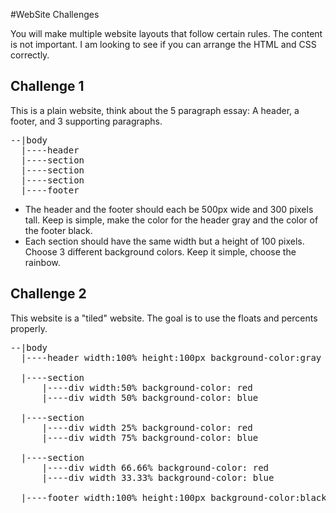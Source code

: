 #WebSite Challenges

You will make multiple website layouts that follow certain rules.  The content is not important.  I am looking to see if you can arrange the HTML and CSS correctly.

## Challenge 1
This is a plain website, think about the 5 paragraph essay: A header, a footer, and 3 supporting paragraphs.
<pre>
--|body
  |----header
  |----section
  |----section
  |----section
  |----footer
</pre>
-  The header and the footer should each be 500px wide and 300 pixels tall.  Keep is simple, make the color for the header gray and the color of the footer black.
-  Each section should have the same width but a height of 100 pixels.  Choose 3 different background colors.  Keep it simple, choose the rainbow.

## Challenge 2
This website is a "tiled" website.  The goal is to use the floats and percents properly.
<pre>
--|body
  |----header width:100% height:100px background-color:gray

  |----section
      |----div width:50% background-color: red
      |----div width 50% background-color: blue

  |----section
      |----div width 25% background-color: red
      |----div width 75% background-color: blue

  |----section
      |----div width 66.66% background-color: red
      |----div width 33.33% background-color: blue

  |----footer width:100% height:100px background-color:black
</pre>
